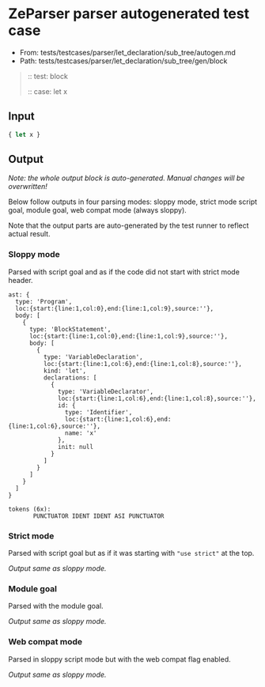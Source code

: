 # ZeParser parser autogenerated test case

- From: tests/testcases/parser/let_declaration/sub_tree/autogen.md
- Path: tests/testcases/parser/let_declaration/sub_tree/gen/block

> :: test: block
>
> :: case: let x

## Input


`````js
{ let x }
`````

## Output

_Note: the whole output block is auto-generated. Manual changes will be overwritten!_

Below follow outputs in four parsing modes: sloppy mode, strict mode script goal, module goal, web compat mode (always sloppy).

Note that the output parts are auto-generated by the test runner to reflect actual result.

### Sloppy mode

Parsed with script goal and as if the code did not start with strict mode header.

`````
ast: {
  type: 'Program',
  loc:{start:{line:1,col:0},end:{line:1,col:9},source:''},
  body: [
    {
      type: 'BlockStatement',
      loc:{start:{line:1,col:0},end:{line:1,col:9},source:''},
      body: [
        {
          type: 'VariableDeclaration',
          loc:{start:{line:1,col:6},end:{line:1,col:8},source:''},
          kind: 'let',
          declarations: [
            {
              type: 'VariableDeclarator',
              loc:{start:{line:1,col:6},end:{line:1,col:8},source:''},
              id: {
                type: 'Identifier',
                loc:{start:{line:1,col:6},end:{line:1,col:6},source:''},
                name: 'x'
              },
              init: null
            }
          ]
        }
      ]
    }
  ]
}

tokens (6x):
       PUNCTUATOR IDENT IDENT ASI PUNCTUATOR
`````

### Strict mode

Parsed with script goal but as if it was starting with `"use strict"` at the top.

_Output same as sloppy mode._

### Module goal

Parsed with the module goal.

_Output same as sloppy mode._

### Web compat mode

Parsed in sloppy script mode but with the web compat flag enabled.

_Output same as sloppy mode._

